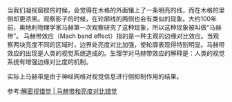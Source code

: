 当我们凝视窗棂的时候，会觉得在木格的外面镶上了一条明亮的线，而在木格的里侧却更浓黑。观察影子的时候，在轮廓线的两侧也会有类似的现象。大约100年前，奥地利物理学家马赫第一次观察研究了这种现象，所以这种现象被叫做“马赫带”。
马赫带效应（Mach band effect）指的是一种主观的边缘对比效应。当观察两块亮度不同的区域时，边界处亮度对比加强，使轮廓表现得特别明显。马赫带效应的出现是人类的视觉系统造成的。生理学对马赫带效应的解释是：人类的视觉系统有增强边缘对比度的机制。


实际上马赫带是由于神经网络对视觉信息进行侧抑制作用的结果。

参考:[解密视错觉 | 马赫带和亮度对比错觉](https://zhuanlan.zhihu.com/p/25720633?group_id=827796943773237248)
